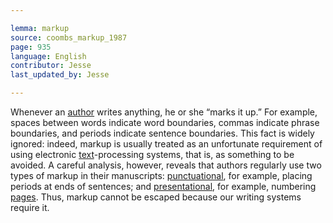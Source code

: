 ```yaml
---

lemma: markup
source: coombs_markup_1987
page: 935
language: English
contributor: Jesse
last_updated_by: Jesse

---
```

Whenever an [author](author.html) writes anything, he or she “marks it up.” For example, spaces between words indicate word boundaries, commas indicate phrase boundaries, and periods indicate sentence boundaries. This fact is widely ignored: indeed, markup is usually treated as an unfortunate requirement of using electronic [text](text.html)-processing systems, that is, as something to be avoided. A careful analysis, however, reveals that authors regularly use two types of markup in their manuscripts: [punctuational](markupPunctuational.html), for example, placing periods at ends of sentences; and [presentational](markupPresentational.html), for example, numbering [pages](page.html). Thus, markup cannot be escaped because our writing systems require it.

